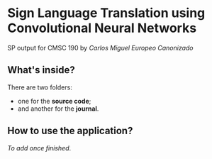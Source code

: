 # Sign Language Translation using Convolutional Neural Networks

SP output for CMSC 190 by *Carlos Miguel Europeo Canonizado*

## What's inside?

There are two folders:
* one for the **source code**;
* and another for the **journal**.

## How to use the application?

*To add once finished*.
